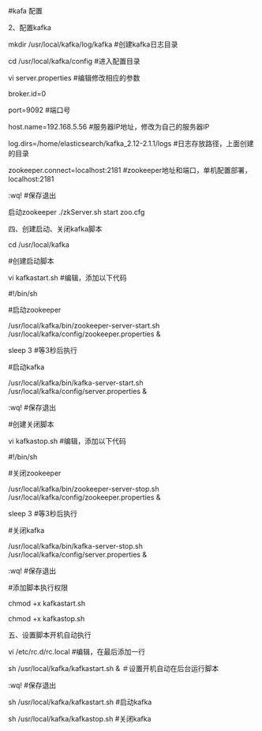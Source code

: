 #kafa 配置

2、配置kafka

mkdir /usr/local/kafka/log/kafka #创建kafka日志目录

cd /usr/local/kafka/config #进入配置目录

vi server.properties #编辑修改相应的参数

broker.id=0

port=9092 #端口号

host.name=192.168.5.56 #服务器IP地址，修改为自己的服务器IP

log.dirs=/home/elasticsearch/kafka_2.12-2.1.1/logs #日志存放路径，上面创建的目录

zookeeper.connect=localhost:2181 #zookeeper地址和端口，单机配置部署，localhost:2181

:wq! #保存退出

启动zookeeper
./zkServer.sh start zoo.cfg 


四、创建启动、关闭kafka脚本

cd /usr/local/kafka

#创建启动脚本



vi kafkastart.sh #编辑，添加以下代码

#!/bin/sh

#启动zookeeper

/usr/local/kafka/bin/zookeeper-server-start.sh /usr/local/kafka/config/zookeeper.properties &

sleep 3 #等3秒后执行

#启动kafka

/usr/local/kafka/bin/kafka-server-start.sh /usr/local/kafka/config/server.properties &

:wq! #保存退出

#创建关闭脚本



vi kafkastop.sh #编辑，添加以下代码

#!/bin/sh

#关闭zookeeper

/usr/local/kafka/bin/zookeeper-server-stop.sh /usr/local/kafka/config/zookeeper.properties &

sleep 3 #等3秒后执行

#关闭kafka

/usr/local/kafka/bin/kafka-server-stop.sh /usr/local/kafka/config/server.properties &

:wq! #保存退出

#添加脚本执行权限

chmod +x kafkastart.sh

chmod +x kafkastop.sh

五、设置脚本开机自动执行

vi /etc/rc.d/rc.local #编辑，在最后添加一行

sh /usr/local/kafka/kafkastart.sh & ＃设置开机自动在后台运行脚本

:wq! #保存退出

sh /usr/local/kafka/kafkastart.sh #启动kafka

sh /usr/local/kafka/kafkastop.sh #关闭kafka


